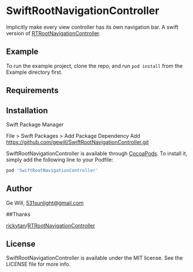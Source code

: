 # SwiftRootNavigationController

Implicitly make every view controller has its own navigation bar.
A swift version of [RTRootNavigationController](https://github.com/rickytan/RTRootNavigationController).

## Example

To run the example project, clone the repo, and run `pod install` from the Example directory first.

## Requirements

## Installation

Swift Package Manager

File > Swift Packages > Add Package Dependency
Add https://github.com/gewill/SwiftRootNavigationController.git

SwiftRootNavigationController is available through [CocoaPods](https://cocoapods.org). To install
it, simply add the following line to your Podfile:

```ruby
pod 'SwiftRootNavigationController'
```

## Author

Ge Will, 531sunlight@gmail.com

##Thanks

[rickytan](https://github.com/rickytan)/[RTRootNavigationController](https://github.com/rickytan/RTRootNavigationController)

## License

SwiftRootNavigationController is available under the MIT license. See the LICENSE file for more info.
